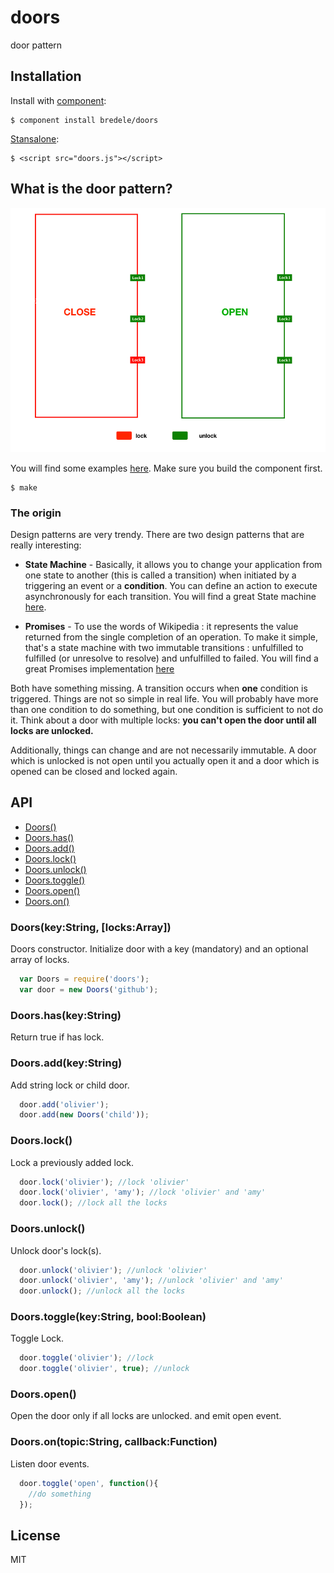 
# doors

  door pattern

## Installation

  Install with [component](http://component.io):

    $ component install bredele/doors

  [Stansalone](https://github.com/bredele/doors/blob/master/doors.js):

    $ <script src="doors.js"></script>

## What is the door pattern?

![Doors](doors.png)

You will find some examples [here](https://github.com/bredele/doors/tree/master/examples). Make sure you build the component first.

    $ make

### The origin

Design patterns are very trendy.
There are two design patterns that are really interesting:

* **State Machine** - Basically, it allows you to change your application from one state to another (this is called a transition) when initiated by a triggering an event or a **condition**. You can define an action to execute asynchronously for each transition. You will find a great State machine [here](https://github.com/flams/emily/blob/master/src/StateMachine.js).

* **Promises** - To use the words of Wikipedia : it represents the value returned from the single completion of an operation. To make it simple, that's a state machine with two immutable transitions : unfulfilled to fulfilled (or unresolve to resolve) and unfulfilled to failed. You will find a great Promises implementation [here](https://github.com/flams/emily/blob/master/src/Promise.js)

Both have something missing. A transition occurs when **one** condition is triggered. Things are not so simple in real life. You will probably have more than one condition to do something, but one condition is sufficient to not do it. Think about a door with multiple locks: **you can't open the door until all locks are unlocked.**

Additionally, things can change and are not necessarily immutable. A door which is unlocked is not open until you actually open it and a door which is opened can be closed and locked again.



## API

  - [Doors()](#doors)
  - [Doors.has()](#doorshaskeystring)
  - [Doors.add()](#doorsaddnamestring)
  - [Doors.lock()](#doorslock)
  - [Doors.unlock()](#doorsunlock)
  - [Doors.toggle()](#doorstogglenamestringboolboolean)
  - [Doors.open()](#doorsopen)
  - [Doors.on()](#doorson)

### Doors(key:String, [locks:Array])

  Doors constructor. Initialize door with a key (mandatory) and
  an optional array of locks.

```js
  var Doors = require('doors');
  var door = new Doors('github');
```

### Doors.has(key:String)

  Return true if has lock.

### Doors.add(key:String)

  Add string lock or child door.

```js
  door.add('olivier');
  door.add(new Doors('child')); 
```

### Doors.lock()

  Lock a previously added lock.

  
```js
  door.lock('olivier'); //lock 'olivier'
  door.lock('olivier', 'amy'); //lock 'olivier' and 'amy'
  door.lock(); //lock all the locks
```

### Doors.unlock()

  Unlock door's lock(s).

  
```js
  door.unlock('olivier'); //unlock 'olivier'
  door.unlock('olivier', 'amy'); //unlock 'olivier' and 'amy'
  door.unlock(); //unlock all the locks
```

### Doors.toggle(key:String, bool:Boolean)

  Toggle Lock.

```js
  door.toggle('olivier'); //lock
  door.toggle('olivier', true); //unlock

```

### Doors.open()

  Open the door only if all locks are unlocked.
  and emit open event.


### Doors.on(topic:String, callback:Function)

  Listen door events.

```js
  door.toggle('open', function(){
    //do something
  }); 
```

## License

  MIT
